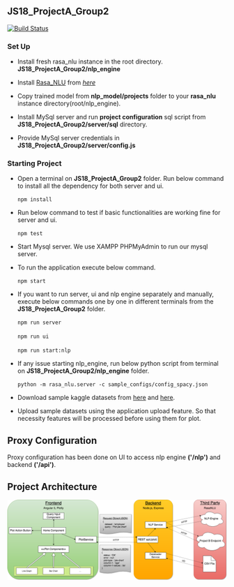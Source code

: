 ## JS18_ProjectA_Group2

[![Build Status](https://travis-ci.org/Rostlab/JS18_ProjectA_Group2.svg?branch=develop)](https://travis-ci.org/Rostlab/JS18_ProjectA_Group2)

### Set Up

- Install fresh rasa_nlu instance in the root directory. **JS18_ProjectA_Group2/nlp_engine**
   
- Install [Rasa_NLU](https://nlu.rasa.com/installation.html) from *[here](https://nlu.rasa.com/installation.html)*
   
- Copy trained model from **nlp_model/projects** folder to your **rasa_nlu** instance directory(root/nlp_engine).

- Install MySql server and run **project configuration** sql script from **JS18_ProjectA_Group2/server/sql** directory.
   
- Provide MySql server credentials in **JS18_ProjectA_Group2/server/config.js**
   
### Starting Project

- Open a terminal on **JS18_ProjectA_Group2** folder. 
Run below command to install all the dependency for both server and ui.
  
      npm install

- Run below command to test if basic functionalities are working fine for server and ui.

      npm test

- Start Mysql server. We use XAMPP PHPMyAdmin to run our mysql server.

- To run the application execute below command.
  
      npm start

- If you want to run server, ui and nlp engine separately and manually, execute below
commands one by one in different terminals from the **JS18_ProjectA_Group2** folder. 

      npm run server

      npm run ui
  
      npm run start:nlp
      
- If any issue starting nlp_engine, run below python script from terminal on **JS18_ProjectA_Group2/nlp_engine** folder.

      python -m rasa_nlu.server -c sample_configs/config_spacy.json
      
- Download sample kaggle datasets from [here](https://www.kaggle.com/rhuebner/human-resources-data-set/data) and 
[here](https://www.kaggle.com/worldbank/world-development-indicators/data).

- Upload sample datasets using the application upload feature. So that necessity features will be processed before
using them for plot.

## Proxy Configuration

Proxy configuration has been done on UI to access nlp engine **('/nlp')** and backend **('/api')**.

## Project Architecture

![Project Architecture](https://github.com/Rostlab/JS18_ProjectA_Group2/blob/develop/mockups/Team%202.%20Project%20Architecture.png)
